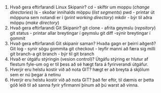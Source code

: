 1. Hvað gera eftirfarandi Linux Skipanir?
    cd - skiftir um moppu (_change directories_)
    ls - skoðar innihalds möppu (_list segments_)
    pwd - printar út möppuna sem notandi er í (_print working directory_)
    mkdir - býr til aðra möppu (_make directory_)
2. Hvað gera eftirfarandi Git Skipanir?
    git clone - afrita geymslu (_repsitory_)
    git status - printar allar breytingar í geymslu
    git diff -sýnir breytingar í gommit
3. Hvað gera eftirfarandi Git skipanir saman? Hvaða gagn er þeirri aðgerð?
    Git log - synir sögu gommita
    git checkout - leyfir manni að færa sig milli git branch-a
    git branch - býr til git branch
4. Hvað er útgáfu stýringin (vesion control)?
    Útgáfu stýring er hlutur af flestum fyle-um og er til þess að sé hægt fara á fyrirverandi útgáfur.
5.  Hverjir eru helstu kostir við að nota GIT?
    hægt er að breyta á skjölum sem er nú þegar á netinu
6.  Hverjir eru helstu kostir við að nota GIT?
    það fer eftir, til dæmis er þetta góð leið til að sanna fyrir yfirmanni þínum að þú warst að vinna.

